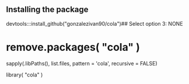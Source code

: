 ## Installing the package
 
devtools:::install_github("gonzalezivan90/cola")## Select option 3: NONE

# remove.packages( "cola" )

sapply(.libPaths(), list.files, pattern = 'cola', recursive = FALSE)


library( "cola" )


